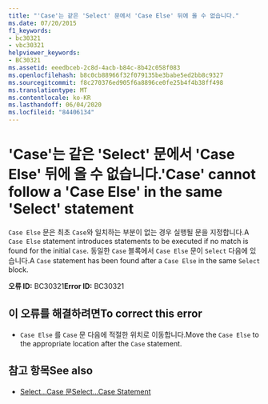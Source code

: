 ```yaml
---
title: "'Case'는 같은 'Select' 문에서 'Case Else' 뒤에 올 수 없습니다."
ms.date: 07/20/2015
f1_keywords:
- bc30321
- vbc30321
helpviewer_keywords:
- BC30321
ms.assetid: eeedbceb-2c8d-4acb-b84c-8b42c058f083
ms.openlocfilehash: b8c0cb88966f32f079135be3babe5ed2bb8c9327
ms.sourcegitcommit: f8c270376ed905f6a8896ce0fe25b4f4b38ff498
ms.translationtype: MT
ms.contentlocale: ko-KR
ms.lasthandoff: 06/04/2020
ms.locfileid: "84406134"
---
```

# <a name="case-cannot-follow-a-case-else-in-the-same-select-statement"></a><span data-ttu-id="8d102-102">'Case'는 같은 'Select' 문에서 'Case Else' 뒤에 올 수 없습니다.</span><span class="sxs-lookup"><span data-stu-id="8d102-102">'Case' cannot follow a 'Case Else' in the same 'Select' statement</span></span>
<span data-ttu-id="8d102-103">`Case Else` 문은 최초 `Case`와 일치하는 부분이 없는 경우 실행될 문을 지정합니다.</span><span class="sxs-lookup"><span data-stu-id="8d102-103">A `Case Else` statement introduces statements to be executed if no match is found for the initial `Case`.</span></span> <span data-ttu-id="8d102-104">동일한 `Case` 블록에서 `Case Else` 문이 `Select` 다음에 있습니다.</span><span class="sxs-lookup"><span data-stu-id="8d102-104">A `Case` statement has been found after a `Case Else` in the same `Select` block.</span></span>  
  
 <span data-ttu-id="8d102-105">**오류 ID:** BC30321</span><span class="sxs-lookup"><span data-stu-id="8d102-105">**Error ID:** BC30321</span></span>  
  
## <a name="to-correct-this-error"></a><span data-ttu-id="8d102-106">이 오류를 해결하려면</span><span class="sxs-lookup"><span data-stu-id="8d102-106">To correct this error</span></span>  
  
- <span data-ttu-id="8d102-107">`Case Else` 를 `Case` 문 다음에 적절한 위치로 이동합니다.</span><span class="sxs-lookup"><span data-stu-id="8d102-107">Move the `Case Else` to the appropriate location after the `Case` statement.</span></span>  
  
## <a name="see-also"></a><span data-ttu-id="8d102-108">참고 항목</span><span class="sxs-lookup"><span data-stu-id="8d102-108">See also</span></span>

- [<span data-ttu-id="8d102-109">Select...Case 문</span><span class="sxs-lookup"><span data-stu-id="8d102-109">Select...Case Statement</span></span>](../language-reference/statements/select-case-statement.md)
